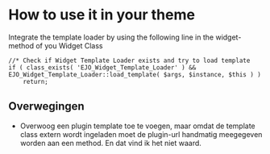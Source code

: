 # How to use it in your theme
Integrate the template loader by using the following line in the widget-method of you Widget Class

    //* Check if Widget Template Loader exists and try to load template
    if ( class_exists( 'EJO_Widget_Template_Loader' ) && EJO_Widget_Template_Loader::load_template( $args, $instance, $this ) )
        return;

## Overwegingen
- Overwoog een plugin template toe te voegen, maar omdat de template class extern wordt ingeladen moet de plugin-url handmatig meegegeven worden aan een method. En dat vind ik het niet waard.